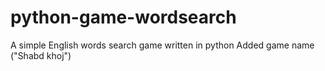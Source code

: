 # python-game-wordsearch
A simple English words search game written in python
Added game name ("Shabd khoj")
